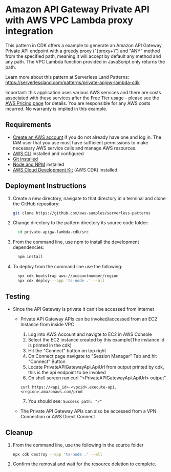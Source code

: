 
# Amazon API Gateway Private API with AWS VPC Lambda proxy integration

This pattern in CDK offers a example to generate an Amazon API Gateway Private API endpoint with a greedy proxy ("{proxy+}") and "ANY" method from the specified path, meaning it will accept by default any method and any path. The VPC Lambda function provided in JavaScript only returns the path.

Learn more about this pattern at Serverless Land Patterns: https://serverlessland.com/patterns/private-apigw-lambda-cdk

Important: this application uses various AWS services and there are costs associated with these services after the Free Tier usage - please see the [AWS Pricing page](https://aws.amazon.com/pricing/) for details. You are responsible for any AWS costs incurred. No warranty is implied in this example.

## Requirements

* [Create an AWS account](https://portal.aws.amazon.com/gp/aws/developer/registration/index.html) if you do not already have one and log in. The IAM user that you use must have sufficient permissions to make necessary AWS service calls and manage AWS resources.
* [AWS CLI](https://docs.aws.amazon.com/cli/latest/userguide/install-cliv2.html) installed and configured
* [Git Installed](https://git-scm.com/book/en/v2/Getting-Started-Installing-Git)
* [Node and NPM](https://nodejs.org/en/download/) installed
* [AWS Cloud Development Kit](https://docs.aws.amazon.com/cdk/latest/guide/cli.html) (AWS CDK) installed

## Deployment Instructions

1. Create a new directory, navigate to that directory in a terminal and clone the GitHub repository:
    ```bash
    git clone https://github.com/aws-samples/serverless-patterns
    ```
2. Change directory to the pattern directory its source code folder:
    ```bash
      cd private-apigw-lambda-cdk/src
    ```
3. From the command line, use npm to install the development dependencies:
    ```bash
      npm install
    ```
4. To deploy from the command line use the following:
    ```bash
      npx cdk bootstrap aws://accountnumber/region
      npx cdk deploy --app 'ts-node .' --all
    ```

## Testing

* Since the API Gateway is private it can't be accessed from internet

  * Private API Gateway APIs can be invoked/accessed from an EC2 Instance from inside VPC
    1. Log into AWS Account and navigte to EC2 in AWS Console
    2. Select the EC2 instance created by this example(The instance id is printed in the cdk)
    3. Hit the "Connect" button on top right 
    4. On Connect page navigate to "Session Manager" Tab and hit "Connect" Button
    5. Locate PrivateAPIGatewayApi.ApiUrl from output printed by cdk, this is the api endpoint to be invoked
    6. On shell screen run curl "<PrivateAPIGatewayApi.ApiUrl> output"

    ```curl https://<api_id>-<vpcid>.execute-api.<region>.amazonaws.com/prod```

    7. You should see: ```Success path: "/"```

  * The Private API Gateway APIs can also be accessed from a VPN Connection or AWS Direct Connect


## Cleanup
 
1. From the command line, use the following in the source folder
    ```bash
    npx cdk destroy --app 'ts-node .' --all
    ```
2. Confirm the removal and wait for the resource deletion to complete.
